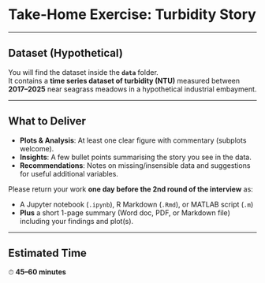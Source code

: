 # Take-Home Exercise: Turbidity Story  
---

## Dataset (Hypothetical)  
You will find the dataset inside the **`data`** folder.  
It contains a **time series dataset of turbidity (NTU)** measured between **2017–2025** near seagrass meadows in a hypothetical industrial embayment.  

---

## What to Deliver  

- **Plots & Analysis**: At least one clear figure with commentary (subplots welcome).  
- **Insights**: A few bullet points summarising the story you see in the data.  
- **Recommendations**: Notes on missing/insensible data and suggestions for useful additional variables.  

Please return your work **one day before the 2nd round of the interview** as:  

- A Jupyter notebook (`.ipynb`), R Markdown (`.Rmd`), or MATLAB script (`.m`)  
- **Plus** a short 1-page summary (Word doc, PDF, or Markdown file) including your findings and plot(s).  

---

## Estimated Time  
⏱ **45–60 minutes**  
